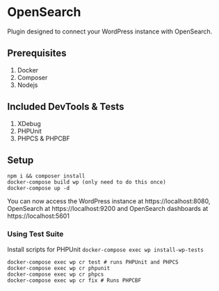 # OpenSearch

Plugin designed to connect your WordPress instance with OpenSearch.

## Prerequisites

1. Docker
2. Composer
3. Nodejs

## Included DevTools & Tests

1. XDebug
2. PHPUnit
3. PHPCS & PHPCBF

## Setup 

```
npm i && composer install
docker-compose build wp (only need to do this once)
docker-compose up -d
```

You can now access the WordPress instance at https://localhost:8080, OpenSearch at https://localhost:9200 and OpenSearch dashboards at https://localhost:5601

### Using Test Suite

Install scripts for PHPUnit `docker-compose exec wp install-wp-tests`

```
docker-compose exec wp cr test # runs PHPUnit and PHPCS
docker-compose exec wp cr phpunit
docker-compose exec wp cr phpcs
docker-compose exec wp cr fix # Runs PHPCBF
```
